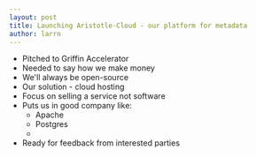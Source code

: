 ```yaml
---
layout: post
title: Launching Aristotle-Cloud - our platform for metadata
author: larrn
---
```


* Pitched to Griffin Accelerator
* Needed to say how we make money
* We'll always be open-source 
* Our solution - cloud hosting
* Focus on selling a service not software
* Puts us in good company like:
    * Apache
    * Postgres
    * 
* Ready for feedback from interested parties